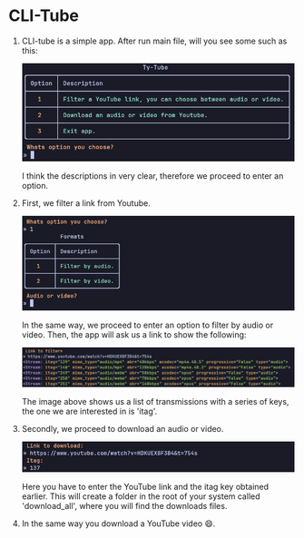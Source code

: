 # CLI-Tube

1. CLI-tube is a simple app. After run main file, will you see some such as this: 

    ![options](https://raw.githubusercontent.com/bjchavez/CLI-tube/main/docs/screenshots/options.png)

    I think the descriptions in very clear, therefore we proceed to enter an option.

2. First, we filter a link from Youtube.

    ![filter](https://raw.githubusercontent.com/bjchavez/CLI-tube/main/docs/screenshots/filter.png)

    In the same way, we proceed to enter an option to filter by audio or video. Then, the app will ask us a link to show the
    following:

    ![ask_link](https://raw.githubusercontent.com/bjchavez/CLI-tube/main/docs/screenshots/output.png)

    The image above shows us a list of transmissions with a series of keys, the one we are interested in is 'itag'.

3. Secondly, we proceed to download an audio or video.

    ![download](https://raw.githubusercontent.com/bjchavez/CLI-tube/main/docs/screenshots/download.png)

    Here you have to enter the YouTube link and the itag key obtained earlier. This will create a folder in the root of your system
    called 'download_all', where you will find the downloads files.

4. In the same way you download a YouTube video 😄.
